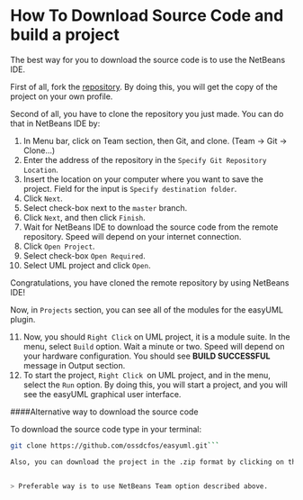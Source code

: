 # How To Download Source Code and build a project

The best way for you to download the source code is to use the NetBeans IDE.

First of all, fork the [repository](https://github.com/ossdcfos/easyuml). By doing this, you will get the copy of the project on your own profile.

Second of all, you have to clone the repository you just made. You can do that in NetBeans IDE by:

1. In Menu bar, click on Team section, then Git, and clone. (Team -> Git -> Clone...)
2. Enter the address of the repository in the ```Specify Git Repository Location```. 
3. Insert the location on your computer where you want to save the project. Field for the input is ```Specify destination folder```.
4. Click ```Next```.
5. Select check-box next to the ```master``` branch.
6. Click ```Next```, and then click ```Finish```.
7. Wait for NetBeans IDE to download the source code from the remote repository. Speed will depend on your internet connection.
8. Click ```Open Project```.
9. Select check-box ```Open Required```.
10. Select UML project and click ```Open```.

Congratulations, you have cloned the remote repository by using NetBeans IDE!

Now, in ```Projects``` section, you can see all of the modules for the easyUML plugin.

11. Now, you should ```Right Click``` on UML project, it is a module suite. In the menu, select ```Build``` option. Wait a minute or two. Speed will depend on your hardware configuration. You should see **BUILD SUCCESSFUL** message in Output section.
10. To start the project, ```Right Click ```on UML project, and in the menu, select the ```Run``` option. By doing this, you will start a project, and you will see the easyUML graphical user interface.

####Alternative way to download the source code

To download the source code type in your terminal:

```bash
git clone https://github.com/ossdcfos/easyuml.git```

Also, you can download the project in the .zip format by clicking on the ```Download ZIP``` option on the [GitHub repository page](https://github.com/ossdcfos/easyuml).


> Preferable way is to use NetBeans Team option described above.

